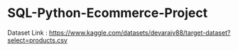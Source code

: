 # SQL-Python-Ecommerce-Project

Dataset Link : https://www.kaggle.com/datasets/devarajv88/target-dataset?select=products.csv

